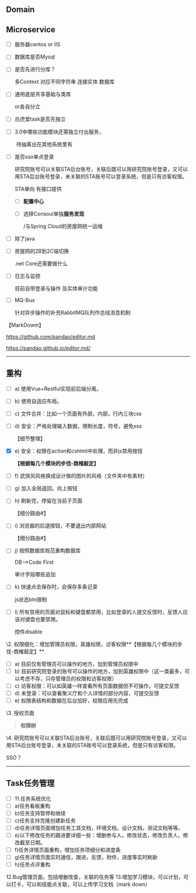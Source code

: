 



##	**Domain**





## 	Microservice 

- [ ] 服务器centos 	or 	IIS

- [ ] 数据库是否Mysql

- [ ] 是否先进行分库？

  多Context 对应不同字符串	连接实体	数据库

  

- [ ] 通用底层共享基础与类库

  or各自分立
  
- [ ] 白虎堂task是否先独立

- [ ] 3.0中哪些功能模块还需独立付出服务，

  ​	待抽离出在其他系统里有	

- [ ] 是否sso单点登录

  研究院账号可以关联STA后台账号，关联后既可以用研究院账号登录，又可以用STA后台账号登录，未关联的STA账号可以登录系统，但是只有访客权限。

  STA单向	有接口提供

  - [ ] **配置中心**

  - [ ] 选择Consoul单独**服务发现** 

     /与Spring Cloud的房屋网统一运维

  

- [ ] 除了java

- [ ] 房屋网的2B到2C端切换

  .net Core还需要做什么

  

- [ ] 日志与监控

  目前自带登录与操作	及实体审计功能

- [ ] MQ-Bus

  针对异步操作的补充RabbitMQ队列作总线消息机制

  

  


【MarkDowm】

https://github.com/pandao/editor.md

https://pandao.github.io/editor.md/



---





##	 重构

  - [ ] a) 使用Vue+Restful实现前后端分离。

- [ ] b) 使用自适应布局。

- [ ] c) 文件合并：比如一个页面有外部，内部，行内三块css

- [ ] d) 安全：严格处理输入数据，限制长度，符号，避免xss

  【细节整理】

- [x] e) 安全：权限在action和cshtml中处理，而非js禁用按钮

  **【根据每几个模块的步伐-商榷敲定】**

- [ ] f) 武侠风风格换成设计做的图片的风格（文件夹中有素材）

- [ ] g) 加入全局返回，向上按钮

- [ ] h) 刷新完，停留在当前子页面

  【细分路由#】

- [ ] i) 浏览器的后退按钮，不要退出内部网站

  【细分路由#】

- [ ] j) 按照数据库规范重构数据库 

  DB-->Code First

  审计字段哪些追加

- [ ] k) 快速点击保存时，会保存多条记录

  js状态btn限制

- [ ] l) 所有禁用的页面对鼠标和键盘都禁用，比如登录的人提交反馈时，反馈人应该对键盘也要禁用。

  控件disable

\2. 权限细化：增加管理员权限，英雄权限，访客权限**【根据每几个模块的步伐-商榷敲定】**

- [ ] a) 目前仅有管理员可以操作的地方，加到管理员权限中
- [ ] b) 目前研究院登录的账号可以操作的地方，加到英雄权限中（这一类最多，可以考虑不存，只存管理员的权限和访客权限）
- [ ] c) 访客权限：可以如英雄一样查看所有页面数据但不可操作，可提交反馈
- [ ] d) 未登录：可以查看聚义厅和个人详情的部分内容，可提交反馈
- [ ] e) 权限表结构和数据在后台加好，权限应用先完成

\3. 授权页面

> **权限树**

\4. 研究院账号可以关联STA后台账号，关联后既可以用研究院账号登录，又可以用STA后台账号登录，未关联的STA账号可以登录系统，但是只有访客权限。

SSO？

---



##	Task任务管理



- [ ] 11.任务系统优化
- [ ]	a)任务看板重构
  - [ ]	b)任务支持暂停和继续
  - [ ]	c)任务支持克隆创建新任务
  - [ ]	d)任务详情页面增加任务工具文档，环境文档，设计文档，测试文档等等。
  - [ ]	e)以下修改任务的跟进要详细一些：增删参与人，修改状态，修改负责人，修改截至日期。
  - [ ]	f)任务详情页面重构，增加任务项细分和进度条
  - [ ]	g)任务详情页面实时通信，跟进，反馈，附件，进度等实时刷新
  - [ ]	h)任务点评重构

12.Bug管理页面，包括增删改查，关联的任务等
13.增加学习模块，可以计划，可以打卡，可以和技能点关联，可以上传学习文档（mark down）